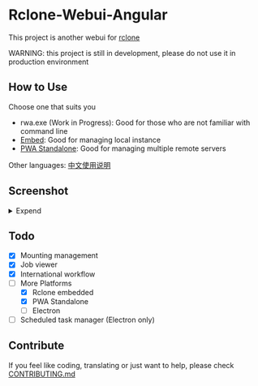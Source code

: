 # Rclone-Webui-Angular

This project is another webui for [rclone](https://github.com/rclone/rclone)

WARNING: this project is still in development, please do not use it in production environment

## How to Use

Choose one that suits you

- rwa.exe (Work in Progress): Good for those who are not familiar with command line
- [Embed](./docs/embed.md): Good for managing local instance
- [PWA Standalone](./docs/pwa.md): Good for managing multiple remote servers

Other languages: [中文使用说明](./docs/zh/Instructions.md)

## Screenshot

<details>
    <summary>Expend</summary>

backends

![backends-screenshot](./docs/screenshots/backends.png)

create backends

![create-backend-screenshot](./docs/screenshots/create-backend.png)

explorer

![explorer-screenshot](./docs/screenshots/explorer.png)

mounting

![mounting-screenshot](./docs/screenshots/mounting.png)

</details>

## Todo

- [x] Mounting management
- [x] Job viewer
- [x] International workflow
- [ ] More Platforms
  - [x] Rclone embedded
  - [x] PWA Standalone
  - [ ] Electron
- [ ] Scheduled task manager (Electron only)

## Contribute

If you feel like coding, translating or just want to help, please check [CONTRIBUTING.md](./docs/CONTRIBUTING.md)
